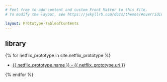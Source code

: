 ```yaml
---
# Feel free to add content and custom Front Matter to this file.
# To modify the layout, see https://jekyllrb.com/docs/themes/#overriding-theme-defaults

layout: Prototype-TableofContents
---
```


## library

{% for netflix_prototype in site.netflix_prototype %}

  <ul class="ul_none ">
	<li class="p_3 p-l_0 h:bg_primary-5">
		<a href="{{ netflix_prototype.url | append: site.github.build_revision | relative_url }}">
      		{{ netflix_prototype.name }} - {{ netflix_prototype.uri }}
    	</a>
	</li>
  </ul>
{% endfor %}
